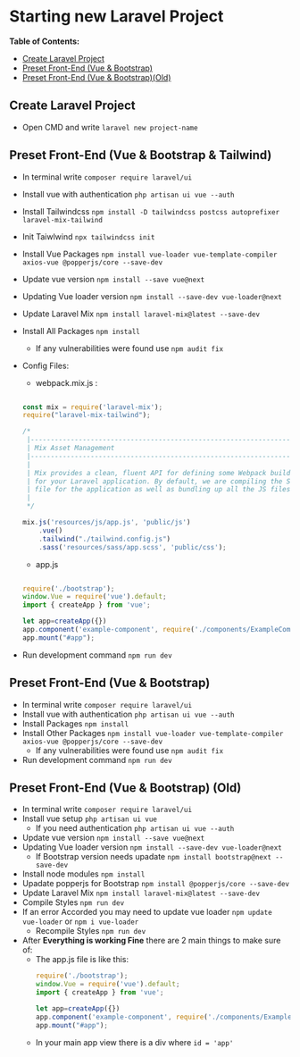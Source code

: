# Starting new Laravel Project

**Table of Contents:**
* [Create Laravel Project](#create-laravel-project)
* [Preset Front-End (Vue & Bootstrap)](#preset-front-end-vue--bootstrap)
* [Preset Front-End (Vue & Bootstrap)(Old)](#preset-front-end-vue--bootstrap-old)

## Create Laravel Project
- Open CMD and write `laravel new project-name`


## Preset Front-End (Vue & Bootstrap & Tailwind)
- In terminal write `composer require laravel/ui`
- Install vue with authentication `php artisan ui vue --auth`
- Install Tailwindcss `npm install -D tailwindcss postcss autoprefixer laravel-mix-tailwind`
- Init Taiwlwind `npx tailwindcss init`
- Install Vue Packages `npm install vue-loader vue-template-compiler axios-vue @popperjs/core --save-dev`
- Update vue version `npm install --save vue@next`
- Updating Vue loader version `npm install --save-dev vue-loader@next`
- Update Laravel Mix `npm install laravel-mix@latest --save-dev`
- Install All Packages `npm install`
	* If any vulnerabilities were found use `npm audit fix`
- Config Files:
	* webpack.mix.js :
	```javascript

	const mix = require('laravel-mix');
	require("laravel-mix-tailwind");

	/*
	 |--------------------------------------------------------------------------
	 | Mix Asset Management
	 |--------------------------------------------------------------------------
	 |
	 | Mix provides a clean, fluent API for defining some Webpack build steps
	 | for your Laravel application. By default, we are compiling the Sass
	 | file for the application as well as bundling up all the JS files.
	 |
	 */

	mix.js('resources/js/app.js', 'public/js')
	    .vue()
	    .tailwind("./tailwind.config.js")
	    .sass('resources/sass/app.scss', 'public/css');

	```
	
	* app.js
	```javascript

	require('./bootstrap');
	window.Vue = require('vue').default;
	import { createApp } from 'vue';

	let app=createApp({})
	app.component('example-component', require('./components/ExampleComponent.vue').default);
	app.mount("#app");

	```
	
- Run development command `npm run dev`


## Preset Front-End (Vue & Bootstrap)
- In terminal write `composer require laravel/ui`
- Install vue with authentication `php artisan ui vue --auth`
- Install Packages `npm install`
- Install Other Packages `npm install vue-loader vue-template-compiler axios-vue @popperjs/core --save-dev`
	* If any vulnerabilities were found use `npm audit fix`
- Run development command `npm run dev`


## Preset Front-End (Vue & Bootstrap) (Old)
- In terminal write `composer require laravel/ui`
- Install vue setup `php artisan ui vue`
	* If you need authentication `php artisan ui vue --auth`
- Update vue version `npm install --save vue@next`
- Updating Vue loader version `npm install --save-dev vue-loader@next`
    * If Bootstrap version needs upadate `npm install bootstrap@next --save-dev`
- Install node modules `npm install`
- Upadate popperjs for Bootstrap `npm install @popperjs/core --save-dev`
- Update Laravel Mix `npm install laravel-mix@latest --save-dev`
- Compile Styles `npm run dev`
- If an error Accorded you may need to update vue loader `npm update vue-loader` or `npm i vue-loader`
    * Recompile Styles `npm run dev`
- After **Everything is working Fine** there are 2 main things to make sure of:
	* The app.js file is like this:
        ```javascript
        require('./bootstrap');
		window.Vue = require('vue').default;
		import { createApp } from 'vue';
		
		let app=createApp({})
		app.component('example-component', require('./components/ExampleComponent.vue').default);
		app.mount("#app");
        ```
	* In your main app view there is a div where `id = 'app'`
